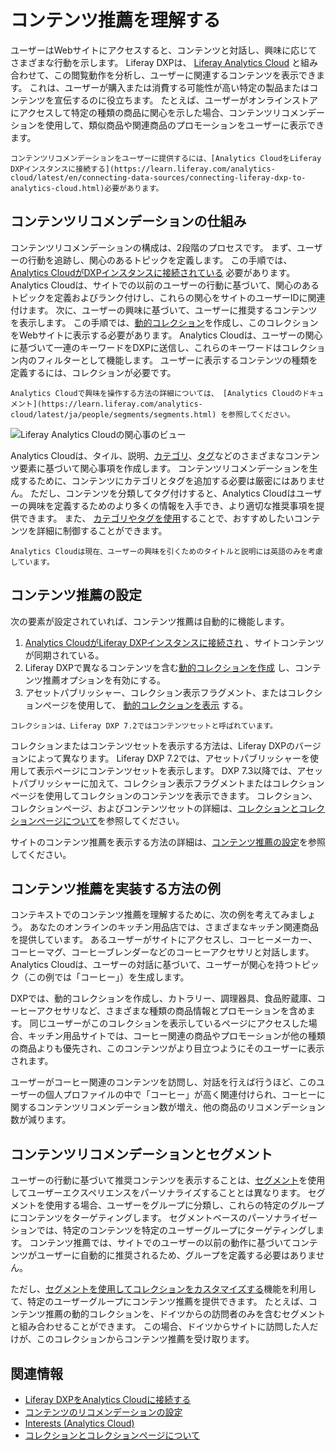 # コンテンツ推薦を理解する

ユーザーはWebサイトにアクセスすると、コンテンツと対話し、興味に応じてさまざまな行動を示します。 Liferay DXPは、 [Liferay Analytics Cloud](https://learn.liferay.com/analytics-cloud/latest/ja/index.html) と組み合わせて、この閲覧動作を分析し、ユーザーに関連するコンテンツを表示できます。 これは、ユーザーが購入または消費する可能性が高い特定の製品またはコンテンツを宣伝するのに役立ちます。 たとえば、ユーザーがオンラインストアにアクセスして特定の種類の商品に関心を示した場合、コンテンツリコメンデーションを使用して、類似商品や関連商品のプロモーションをユーザーに表示できます。

```{important}
コンテンツリコメンデーションをユーザーに提供するには、[Analytics CloudをLiferay DXPインスタンスに接続する](https://learn.liferay.com/analytics-cloud/latest/en/connecting-data-sources/connecting-liferay-dxp-to-analytics-cloud.html)必要があります。
```

## コンテンツリコメンデーションの仕組み

コンテンツリコメンデーションの構成は、2段階のプロセスです。 まず、ユーザーの行動を追跡し、関心のあるトピックを定義します。 この手順では、 [Analytics CloudがDXPインスタンスに接続されている](https://learn.liferay.com/analytics-cloud/latest/ja/connecting-data-sources/connecting-liferay-dxp-to-analytics-cloud.html) 必要があります。 Analytics Cloudは、サイトでの以前のユーザーの行動に基づいて、関心のあるトピックを定義およびランク付けし、これらの関心をサイトのユーザーIDに関連付けます。 次に、ユーザーの興味に基づいて、ユーザーに推奨するコンテンツを表示します。 この手順では、[動的コレクション](../../../content-authoring-and-management/collections-and-collection-pages/about-collections-and-collection-pages.md)を作成し、このコレクションをWebサイトに表示する必要があります。 Analytics Cloudは、ユーザーの関心に基づいて一連のキーワードをDXPに送信し、これらのキーワードはコレクション内のフィルターとして機能します。 ユーザーに表示するコンテンツの種類を定義するには、コレクションが必要です。

```{note}
Analytics Cloudで興味を操作する方法の詳細については、 [Analytics Cloudのドキュメント](https://learn.liferay.com/analytics-cloud/latest/ja/people/segments/segments.html) を参照してください。
```

![Liferay Analytics Cloudの関心事のビュー](./understanding-content-recommendations/images/01.png)

Analytics Cloudは、タイル、説明、[カテゴリ](../../../content-authoring-and-management/tags-and-categories/defining-categories-and-vocabularies-for-content.md)、[タグ](../../../content-authoring-and-management/tags-and-categories/tagging-content-and-managing-tags.md)などのさまざまなコンテンツ要素に基づいて関心事項を作成します。 コンテンツリコメンデーションを生成するために、コンテンツにカテゴリとタグを追加する必要は厳密にはありません。 ただし、コンテンツを分類してタグ付けすると、Analytics Cloudはユーザーの興味を定義するためのより多くの情報を入手でき、より適切な推奨事項を提供できます。 また、 [カテゴリやタグを使用](../../../content-authoring-and-management/tags-and-categories/organizing-content-with-categories-and-tags.md)することで、おすすめしたいコンテンツを詳細に制御することができます。

```{note}
Analytics Cloudは現在、ユーザーの興味を引くためのタイトルと説明には英語のみを考慮しています。
```

## コンテンツ推薦の設定

次の要素が設定されていれば、コンテンツ推薦は自動的に機能します。

1. [Analytics CloudがLiferay DXPインスタンスに接続され](./configuring-content-recommendations.md#connecting-analytics-cloud-to-your-liferay-dxp-instance) 、サイトコンテンツが同期されている。
2. Liferay DXPで異なるコンテンツを含む[動的コレクションを作成](./configuring-content-recommendations.md#creating-a-dynamic-collection)
し、コンテンツ推薦オプションを有効にする。
3. アセットパブリッシャー、コレクション表示フラグメント、またはコレクションページを使用して、 [動的コレクションを表示](./configuring-content-recommendations.md#displaying-the-dynamic-collection) する。

```{note}
コレクションは、Liferay DXP 7.2ではコンテンツセットと呼ばれています。
```

コレクションまたはコンテンツセットを表示する方法は、Liferay DXPのバージョンによって異なります。 Liferay DXP 7.2では、アセットパブリッシャーを使用して表示ページにコンテンツセットを表示します。 DXP 7.3以降では、アセットパブリッシャーに加えて、コレクション表示フラグメントまたはコレクションページを使用してコレクションのコンテンツを表示できます。 コレクション、コレクションページ、およびコンテンツセットの詳細は、[コレクションとコレクションページについて](../../../content-authoring-and-management/collections-and-collection-pages/about-collections-and-collection-pages.md)を参照してください。

サイトのコンテンツ推薦を表示する方法の詳細は、[コンテンツ推薦の設定](./configuring-content-recommendations.md)を参照してください。


## コンテンツ推薦を実装する方法の例

コンテキストでのコンテンツ推薦を理解するために、次の例を考えてみましょう。 あなたのオンラインのキッチン用品店では、さまざまなキッチン関連商品を提供しています。 あるユーザーがサイトにアクセスし、コーヒーメーカー、コーヒーマグ、コーヒーブレンダーなどのコーヒーアクセサリと対話します。 Analytics Cloudは、ユーザーの対話に基づいて、ユーザーが関心を持つトピック（この例では「コーヒー」）を生成します。

DXPでは、動的コレクションを作成し、カトラリー、調理器具、食品貯蔵庫、コーヒーアクセサリなど、さまざまな種類の商品情報とプロモーションを含めます。 同じユーザーがこのコレクションを表示しているページにアクセスした場合、キッチン用品サイトでは、コーヒー関連の商品やプロモーションが他の種類の商品よりも優先され、このコンテンツがより目立つようにそのユーザーに表示されます。

ユーザーがコーヒー関連のコンテンツを訪問し、対話を行えば行うほど、このユーザーの個人プロファイルの中で「コーヒー」が高く関連付けられ、コーヒーに関するコンテンツリコメンデーション数が増え、他の商品のリコメンデーション数が減ります。

## コンテンツリコメンデーションとセグメント

ユーザーの行動に基づいて推奨コンテンツを表示することは、[セグメント](../segmentation/creating-and-managing-user-segments.md)を使用してユーザーエクスペリエンスをパーソナライズすることとは異なります。 セグメントを使用する場合、ユーザーをグループに分類し、これらの特定のグループにコンテンツをターゲティングします。 セグメントベースのパーソナライゼーションでは、特定のコンテンツを特定のユーザーグループにターゲティングします。 コンテンツ推薦では、サイトでのユーザーの以前の動作に基づいてコンテンツがユーザーに自動的に推奨されるため、グループを定義する必要はありません。

ただし、[セグメントを使用してコレクションをカスタマイズする](./personalizing-collections.md)機能を利用して、特定のユーザーグループにコンテンツ推薦を提供できます。 たとえば、コンテンツ推薦の動的コレクションを、ドイツからの訪問者のみを含むセグメントと組み合わせることができます。 この場合、ドイツからサイトに訪問した人だけが、このコレクションからコンテンツ推薦を受け取ります。

## 関連情報

- [Liferay DXPをAnalytics Cloudに接続する](https://learn.liferay.com/analytics-cloud/latest/ja/connecting-data-sources/connecting-liferay-dxp-to-analytics-cloud.html)
- [コンテンツのリコメンデーションの設定](./configuring-content-recommendations.md)
- [Interests (Analytics Cloud)](https://learn.liferay.com/analytics-cloud/latest/ja/workspace-data/definitions/managing-interest-topics.html)
- [コレクションとコレクションページについて](../../../content-authoring-and-management/collections-and-collection-pages/about-collections-and-collection-pages.md)
